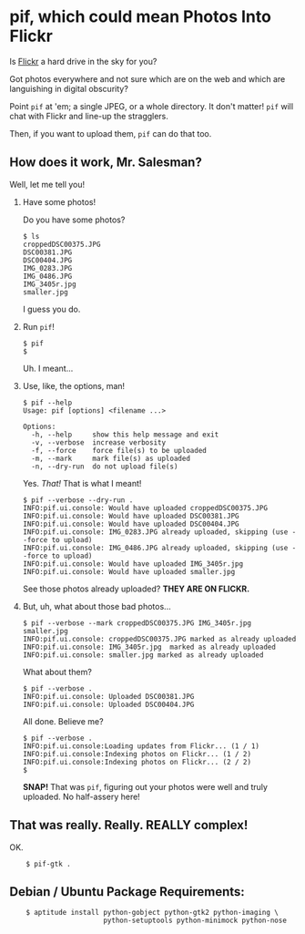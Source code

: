 pif, which could mean Photos Into Flickr
========================================

Is [Flickr](http://flickr.com/) a hard drive in the sky for you?

Got photos everywhere and not sure which are on the web and which are
languishing in digital obscurity?

Point `pif` at 'em; a single JPEG, or a whole directory. It don't matter!
`pif` will chat with Flickr and line-up the stragglers.

Then, if you want to upload them, `pif` can do that too.


How does it work, Mr. Salesman?
---------------------------

Well, let me tell you!

 1. Have some photos!

     Do you have some photos?

        $ ls
        croppedDSC00375.JPG
        DSC00381.JPG
        DSC00404.JPG
        IMG_0283.JPG
        IMG_0486.JPG
        IMG_3405r.jpg
        smaller.jpg

    I guess you do.

 2. Run `pif`!

        $ pif
        $

    Uh. I meant...

 3. Use, like, the options, man!

        $ pif --help
        Usage: pif [options] <filename ...>

        Options:
          -h, --help     show this help message and exit
          -v, --verbose  increase verbosity
          -f, --force    force file(s) to be uploaded
          -m, --mark     mark file(s) as uploaded
          -n, --dry-run  do not upload file(s)

    Yes. *That!* That is what I meant!

        $ pif --verbose --dry-run .
        INFO:pif.ui.console: Would have uploaded croppedDSC00375.JPG
        INFO:pif.ui.console: Would have uploaded DSC00381.JPG
        INFO:pif.ui.console: Would have uploaded DSC00404.JPG
        INFO:pif.ui.console: IMG_0283.JPG already uploaded, skipping (use --force to upload)
        INFO:pif.ui.console: IMG_0486.JPG already uploaded, skipping (use --force to upload)
        INFO:pif.ui.console: Would have uploaded IMG_3405r.jpg
        INFO:pif.ui.console: Would have uploaded smaller.jpg

    See those photos already uploaded? **THEY ARE ON FLICKR.**

 4. But, uh, what about those bad photos...

        $ pif --verbose --mark croppedDSC00375.JPG IMG_3405r.jpg smaller.jpg
        INFO:pif.ui.console: croppedDSC00375.JPG marked as already uploaded
        INFO:pif.ui.console: IMG_3405r.jpg  marked as already uploaded
        INFO:pif.ui.console: smaller.jpg marked as already uploaded

    What about them?

        $ pif --verbose .
        INFO:pif.ui.console: Uploaded DSC00381.JPG
        INFO:pif.ui.console: Uploaded DSC00404.JPG

    All done. Believe me?

        $ pif --verbose .
        INFO:pif.ui.console:Loading updates from Flickr... (1 / 1)
        INFO:pif.ui.console:Indexing photos on Flickr... (1 / 2)
        INFO:pif.ui.console:Indexing photos on Flickr... (2 / 2)
        $

    **SNAP!** That was `pif`, figuring out your photos were well and truly
    uploaded. No half-assery here!

That was really. Really. REALLY complex!
----------------------------------------

OK.

        $ pif-gtk .

Debian / Ubuntu Package Requirements:
-------------------------------------

        $ aptitude install python-gobject python-gtk2 python-imaging \
                           python-setuptools python-minimock python-nose
